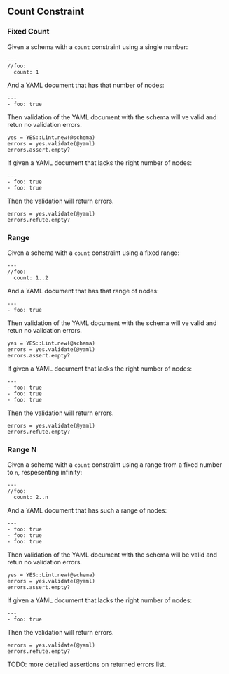 ## Count Constraint

### Fixed Count

Given a schema with a `count` constraint using a single number:

    ---
    //foo:
      count: 1

And a YAML document that has that number of nodes:

    ---
    - foo: true

Then validation of the YAML document with the schema will
ve valid and retun no validation errors.

    yes = YES::Lint.new(@schema)
    errors = yes.validate(@yaml)
    errors.assert.empty?

If given a YAML document that lacks the right number of nodes: 

    ---
    - foo: true
    - foo: true

Then the validation will return errors.

    errors = yes.validate(@yaml)
    errors.refute.empty?

### Range

Given a schema with a `count` constraint using a fixed range:

    ---
    //foo:
      count: 1..2

And a YAML document that has that range of nodes:

    ---
    - foo: true

Then validation of the YAML document with the schema will
ve valid and retun no validation errors.

    yes = YES::Lint.new(@schema)
    errors = yes.validate(@yaml)
    errors.assert.empty?

If given a YAML document that lacks the right number of nodes: 

    ---
    - foo: true
    - foo: true
    - foo: true

Then the validation will return errors.

    errors = yes.validate(@yaml)
    errors.refute.empty?

### Range N

Given a schema with a `count` constraint using a range from a fixed number
to `n`, respesenting infinity:

    ---
    //foo:
      count: 2..n

And a YAML document that has such a range of nodes:

    ---
    - foo: true
    - foo: true
    - foo: true

Then validation of the YAML document with the schema will
be valid and retun no validation errors.

    yes = YES::Lint.new(@schema)
    errors = yes.validate(@yaml)
    errors.assert.empty?

If given a YAML document that lacks the right number of nodes: 

    ---
    - foo: true

Then the validation will return errors.

    errors = yes.validate(@yaml)
    errors.refute.empty?

TODO: more detailed assertions on returned errors list.

